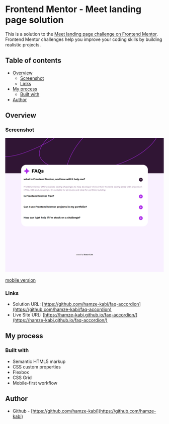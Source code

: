 # Frontend Mentor - Meet landing page solution

This is a solution to the [Meet landing page challenge on Frontend Mentor](https://www.frontendmentor.io/challenges/meet-landing-page-rbTDS6OUR). Frontend Mentor challenges help you improve your coding skills by building realistic projects. 

## Table of contents

- [Overview](#overview)
  - [Screenshot](#screenshot)
  - [Links](#links)
- [My process](#my-process)
  - [Built with](#built-with)
- [Author](#author)

## Overview

### Screenshot

![desktop version](screenshots/desktop-screenshot.png)

[mobile version](screenshots/mobile-screenshot.png)

### Links

- Solution URL: [https://github.com/hamze-kabi/faq-accordion](https://github.com/hamze-kabi/faq-accordion)
- Live Site URL: [https://hamze-kabi.github.io/faq-accordion/](https://hamze-kabi.github.io/faq-accordion/)

## My process

### Built with

- Semantic HTML5 markup
- CSS custom properties
- Flexbox
- CSS Grid
- Mobile-first workflow

## Author

- Github - [https://github.com/hamze-kabi](https://github.com/hamze-kabi)
